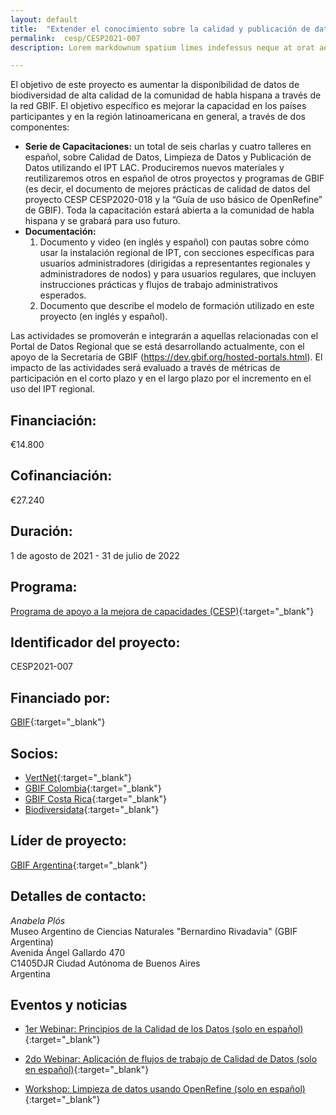 ```yaml
---
layout: default
title:  "Extender el conocimiento sobre la calidad y publicación de datos de biodiversidad en la comunidad de habla hispana"
permalink:  cesp/CESP2021-007
description: Lorem markdownum spatium limes indefessus neque at orat aestuat

---
```


El objetivo de este proyecto es aumentar la disponibilidad de datos de biodiversidad de alta calidad de la comunidad de habla hispana a través de la red GBIF. El objetivo específico es mejorar la capacidad en los países participantes y en la región latinoamericana en general, a través de dos componentes:  

* **Serie de Capacitaciones:** un total de seis charlas y cuatro talleres en español, sobre Calidad de Datos, Limpieza de Datos y Publicación de Datos utilizando el IPT LAC. Produciremos nuevos materiales y reutilizaremos otros en español de otros proyectos y programas de GBIF (es decir, el documento de mejores prácticas de calidad de datos del proyecto CESP CESP2020-018 y la “Guía de uso básico de OpenRefine” de GBIF). Toda la capacitación estará abierta a la comunidad de habla hispana y se grabará para uso futuro.
* **Documentación:**
    1.  Documento y video (en inglés y español) con pautas sobre cómo usar la instalación regional de IPT, con secciones específicas para usuarios administradores (dirigidas a representantes regionales y administradores de nodos) y para usuarios regulares, que incluyen instrucciones prácticas y flujos de trabajo administrativos esperados.
    2.  Documento que describe el modelo de formación utilizado en este proyecto (en inglés y español). 

Las actividades se promoverán e integrarán a aquellas relacionadas con el Portal de Datos Regional que se está desarrollando actualmente, con el apoyo de la Secretaría de GBIF (<https://dev.gbif.org/hosted-portals.html>). El impacto de las actividades será evaluado a través de métricas de participación en el corto plazo y en el largo plazo por el incremento en el uso del IPT regional.  

## Financiación: 

€14.800 

## Cofinanciación: 

€27.240 

## Duración: 

1 de agosto de 2021 - 31 de julio de 2022

## Programa: 

[Programa de apoyo a la mejora de capacidades (CESP)](https://www.gbif.org/programme/82219){:target="_blank"}

## Identificador del proyecto: 

CESP2021-007

## Financiado por:

[GBIF](http://www.gbif.org/){:target="_blank"}

## Socios:

* [VertNet](http://vertnet.org/index.html){:target="_blank"}
* [GBIF Colombia](https://www.gbif.org/country/CO/about){:target="_blank"}
* [GBIF Costa Rica](https://www.gbif.org/country/CR/about){:target="_blank"}
* [Biodiversidata](https://biodiversidata.org/en/){:target="_blank"}


## Líder de proyecto:

[GBIF Argentina](https://www.gbif.org/country/AR/about){:target="_blank"}

## Detalles de contacto:

*Anabela Plós*  
Museo Argentino de Ciencias Naturales "Bernardino Rivadavia" (GBIF Argentina)  
Avenida Ángel Gallardo 470  
C1405DJR Ciudad Autónoma de Buenos Aires  
Argentina

## Eventos y noticias

- [1er Webinar: Principios de la Calidad de los Datos (solo en español)](https://www.gbif.org/event/cde27b-e7a8-4e6d-8de1-4348219/1st-webinar-principles-of-data-quality-in-spanish-only){:target="_blank"}

- [2do Webinar: Aplicación de flujos de trabajo de Calidad de Datos (solo en español)](https://www.gbif.org/event/7c6dQdRugnlobJfFJeLBnI/2nd-webinar-application-of-data-quality-workflows-in-spanish-only){:target="_blank"}

- [Workshop: Limpieza de datos usando OpenRefine (solo en español)](https://www.gbif.org/event/34f971-f429-41a3-b1da-0bb281b/workshop-data-cleaning-using-openrefine-in-spanish-only){:target="_blank"}
